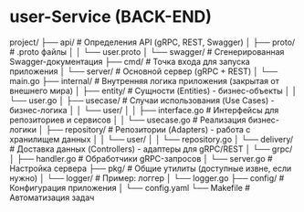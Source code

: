 # user-Service (BACK-END)

project/
├── api/                  # Определения API (gRPC, REST, Swagger)
│   ├── proto/           # .proto файлы
│   │   └── user.proto
│   └── swagger/         # Сгенерированная Swagger-документация
├── cmd/                 # Точка входа для запуска приложения
│   └── server/         # Основной сервер (gRPC + REST)
│       └── main.go
├── internal/            # Внутренняя логика приложения (закрытая от внешнего мира)
│   ├── entity/         # Сущности (Entities) - бизнес-объекты
│   │   └── user.go
│   ├── usecase/        # Случаи использования (Use Cases) - бизнес-логика
│   │   └── user/
│   │       ├── interface.go  # Интерфейсы для репозиториев и сервисов
│   │       └── usecase.go    # Реализация бизнес-логики
│   ├── repository/     # Репозитории (Adapters) - работа с хранилищем данных
│   │   └── user/
│   │       └── repository.go
│   └── delivery/       # Доставка данных (Controllers) - адаптеры для gRPC/REST
│       └── grpc/
│           ├── handler.go    # Обработчики gRPC-запросов
│           └── server.go     # Настройка сервера
├── pkg/                 # Общие утилиты (доступные извне, если нужно)
│   └── logger/         # Пример: логгер
│       └── logger.go
├── config/              # Конфигурация приложения
│   └── config.yaml
└── Makefile             # Автоматизация задач